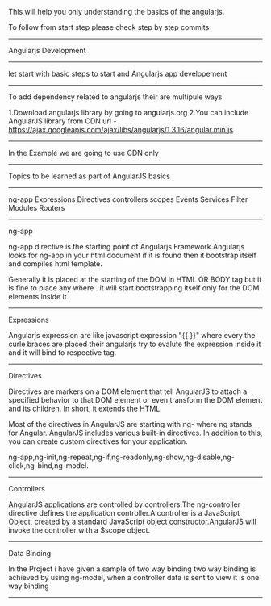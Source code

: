 This will help you only understanding the basics of the angularjs.

To follow from start step please check step by step commits 

********************
Angularjs Development
****************
let start with basic steps to start and Angularjs app developement

**************

To add dependency related to angularjs their are multipule ways

1.Download angularjs library by going to angularjs.org 
2.You can include AngularJS library from CDN url - https://ajax.googleapis.com/ajax/libs/angularjs/1.3.16/angular.min.js

**************
In the Example we are going to use CDN only 
*****************
Topics to be learned as part of AngularJS basics
***********
ng-app
Expressions
Directives
controllers
scopes
Events
Services
Filter
Modules 
Routers

**********************
ng-app

ng-app directive is the starting point of Angularjs Framework.Angularjs looks for ng-app in your html document if it is found then it bootstrap itself and compiles html template.

Generally it is placed at the starting of the DOM in HTML OR BODY tag but it is fine to place any where . it will start bootstrapping itself only for the DOM elements inside it.

*********************
Expressions

Angularjs expression are like javascript expression "{{ }}" where every the curle braces are placed their angularjs try to evalute the expression inside it and it will bind to respective tag. 

***********************
Directives

Directives are markers on a DOM element that tell AngularJS to attach a specified behavior to that DOM element or even transform the DOM element and its children. In short, it extends the HTML.

Most of the directives in AngularJS are starting with ng- where ng stands for Angular. AngularJS includes various built-in directives. In addition to this, you can create custom directives for your application.

ng-app,ng-init,ng-repeat,ng-if,ng-readonly,ng-show,ng-disable,ng-click,ng-bind,ng-model.

********************
Controllers

AngularJS applications are controlled by controllers.The ng-controller directive defines the application controller.A controller is a JavaScript Object, created by a standard JavaScript object constructor.AngularJS will invoke the controller with a $scope object.

*******************
Data Binding

In the Project i have given a sample of two way binding 
two way binding is achieved by using ng-model,
when a controller data is sent to view it is one way binding

****************************

